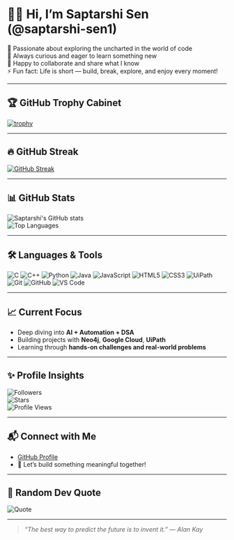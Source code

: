 # 🧑‍💻 Hi, I’m Saptarshi Sen (@saptarshi-sen1)

🚀 Passionate about exploring the uncharted in the world of code  
👀 Always curious and eager to learn something new  
🤝 Happy to collaborate and share what I know  
⚡ Fun fact: Life is short — build, break, explore, and enjoy every moment!  

---

## 🏆 GitHub Trophy Cabinet
[![trophy](https://github-profile-trophy.vercel.app/?username=saptarshi-sen1&theme=radical&no-frame=true&row=1)](https://github.com/ryo-ma/github-profile-trophy)  

---

## 🔥 GitHub Streak
[![GitHub Streak](https://streak-stats.demolab.com?user=saptarshi-sen1&theme=radical&hide_border=true)](https://git.io/streak-stats)  

---

## 📊 GitHub Stats
![Saptarshi's GitHub stats](https://github-readme-stats.vercel.app/api?username=saptarshi-sen1&show_icons=true&theme=radical&hide_border=true)  
![Top Languages](https://github-readme-stats.vercel.app/api/top-langs/?username=saptarshi-sen1&layout=compact&theme=radical&hide_border=true)  

---

## 🛠️ Languages & Tools
![C](https://img.shields.io/badge/C-00599C?style=for-the-badge&logo=c&logoColor=white)
![C++](https://img.shields.io/badge/C++-00599C?style=for-the-badge&logo=cplusplus&logoColor=white)
![Python](https://img.shields.io/badge/Python-3776AB?style=for-the-badge&logo=python&logoColor=white)
![Java](https://img.shields.io/badge/Java-007396?style=for-the-badge&logo=java&logoColor=white)
![JavaScript](https://img.shields.io/badge/JavaScript-F7DF1E?style=for-the-badge&logo=javascript&logoColor=black)
![HTML5](https://img.shields.io/badge/HTML5-E34F26?style=for-the-badge&logo=html5&logoColor=white)
![CSS3](https://img.shields.io/badge/CSS3-1572B6?style=for-the-badge&logo=css3&logoColor=white)
![UiPath](https://img.shields.io/badge/UiPath-FF6C37?style=for-the-badge&logo=uipath&logoColor=white)
![Git](https://img.shields.io/badge/Git-F05032?style=for-the-badge&logo=git&logoColor=white)
![GitHub](https://img.shields.io/badge/GitHub-181717?style=for-the-badge&logo=github&logoColor=white)
![VS Code](https://img.shields.io/badge/VSCode-0078D4?style=for-the-badge&logo=visual-studio-code&logoColor=white)

---

## 📈 Current Focus
- Deep diving into **AI + Automation + DSA**  
- Building projects with **Neo4j**, **Google Cloud**, **UiPath**  
- Learning through **hands-on challenges and real-world problems**  

---

## ✨ Profile Insights
![Followers](https://img.shields.io/github/followers/saptarshi-sen1?style=social)  
![Stars](https://img.shields.io/github/stars/saptarshi-sen1?style=social)  
![Profile Views](https://komarev.com/ghpvc/?username=saptarshi-sen1&label=Profile%20Views&color=ff69b4&style=flat)  

---

## 📬 Connect with Me
- [GitHub Profile](https://github.com/saptarshi-sen1)  
- 💬 Let’s build something meaningful together!  

---

## 📜 Random Dev Quote
![Quote](https://quotes-github-readme.vercel.app/api?type=horizontal&theme=radical)  

---

> _“The best way to predict the future is to invent it.” — Alan Kay_  
